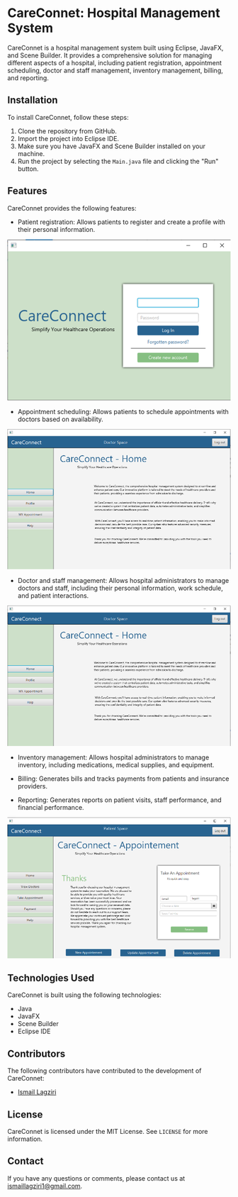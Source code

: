 # CareConnet: Hospital Management System

CareConnet is a hospital management system built using Eclipse, JavaFX, and Scene Builder. It provides a comprehensive solution for managing different aspects of a hospital, including patient registration, appointment scheduling, doctor and staff management, inventory management, billing, and reporting.

## Installation

To install CareConnet, follow these steps:

1. Clone the repository from GitHub.
2. Import the project into Eclipse IDE.
3. Make sure you have JavaFX and Scene Builder installed on your machine.
4. Run the project by selecting the `Main.java` file and clicking the "Run" button.

## Features

CareConnet provides the following features:

- Patient registration: Allows patients to register and create a profile with their personal information.

![Patient Registration Interface](pics/1.png)

- Appointment scheduling: Allows patients to schedule appointments with doctors based on availability.

![Appointment Scheduling Interface](pics/4.png)

- Doctor and staff management: Allows hospital administrators to manage doctors and staff, including their personal information, work schedule, and patient interactions.

![Doctor Management Interface](pics/4.png)

- Inventory management: Allows hospital administrators to manage inventory, including medications, medical supplies, and equipment.

- Billing: Generates bills and tracks payments from patients and insurance providers.

- Reporting: Generates reports on patient visits, staff performance, and financial performance.

![Reporting Interface](pics/3.png)

## Technologies Used

CareConnet is built using the following technologies:

- Java
- JavaFX
- Scene Builder
- Eclipse IDE

## Contributors

The following contributors have contributed to the development of CareConnet:

- [Ismail Lagziri](https://github.com/ismail-lagziri)

## License

CareConnet is licensed under the MIT License. See `LICENSE` for more information.

## Contact

If you have any questions or comments, please contact us at [ismaillagziri1@gmail.com](mailto:ismaillagziri1@gmail.com).
